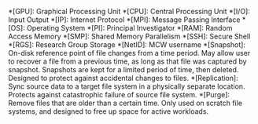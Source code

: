 <!-- markdownlint-disable MD041 -->
*[GPU]: Graphical Processing Unit
*[CPU]: Central Processing Unit
*[I/O]: Input Output
*[IP]: Internet Protocol
*[MPI]: Message Passing Interface
*[OS]: Operating System
*[PI]: Principal Investigator
*[RAM]: Random Access Memory
*[SMP]: Shared Memory Parallelism
*[SSH]: Secure Shell
*[RGS]: Research Group Storage
*[NetID]: MCW username
*[Snapshot]: On-disk reference point of file changes from a time period. May allow user to recover a file from a previous time, as long as that file was captured by snapshot. Snapshots are kept for a limited period of time, then deleted. Designed to protect against accidental changes to files.
*[Replication]: Sync source data to a target file system in a physically separate location. Protects against catastrophic failure of source file system.
*[Purge]: Remove files that are older than a certain time. Only used on scratch file systems, and designed to free up space for active workloads.
<!-- markdownlint-enable MD041 -->